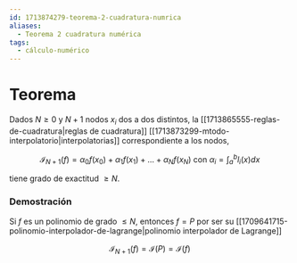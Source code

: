 ```yaml
---
id: 1713874279-teorema-2-cuadratura-numrica
aliases:
  - Teorema 2 cuadratura numérica
tags:
  - cálculo-numérico
---
```


# Teorema

Dados $N\ge 0$ y $N+1$ nodos $x_i$ dos a dos distintos, la [[1713865555-reglas-de-cuadratura|reglas de cuadratura]] [[1713873299-mtodo-interpolatorio|interpolatorias]] correspondiente a los nodos,

$$
\mathcal{I}_{N+1}(f) = \alpha_{0}f(x_{0}) + \alpha_{1}f(x_{1}) + \ldots + \alpha_{N}f(x_{N}) \text{ con } \alpha_i = \int_{a}^{b} l_i(x) dx
$$

tiene grado de exactitud $\ge N$.

### Demostración

Si $f$ es un polinomio de grado $\le N$, entonces $f=P$ por ser su [[1709641715-polinomio-interpolador-de-lagrange|polinomio interpolador de Lagrange]] 

$$
\mathcal{I}_{N+1}(f) = \mathcal{I}(P) = \mathcal{I}(f)
$$
